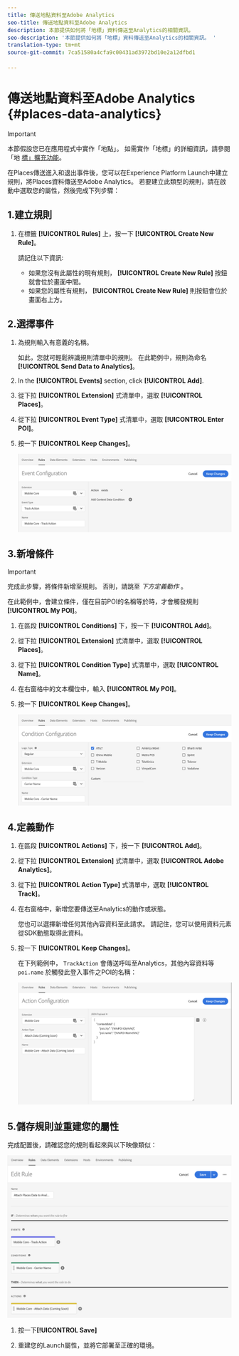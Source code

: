 ```yaml
---
title: 傳送地點資料至Adobe Analytics
seo-title: 傳送地點資料至Adobe Analytics
description: 本節提供如何將「地標」資料傳送至Analytics的相關資訊。
seo-description: '本節提供如何將「地標」資料傳送至Analytics的相關資訊。 '
translation-type: tm+mt
source-git-commit: 7ca51580a4cfa9c00431ad3972bd10e2a12dfbd1

---
```



# 傳送地點資料至Adobe Analytics {#places-data-analytics}


>[!IMPORTANT]
>
>本節假設您已在應用程式中實作「地點」。 如需實作「地標」的詳細資訊，請參閱「地 [標」擴充功能](/help/places-ext-aep-sdks/places-extension/places-extension.md)。

在Places傳送進入和退出事件後，您可以在Experience Platform Launch中建立規則，將Places資料傳送至Adobe Analytics。 若要建立此類型的規則，請在啟動中選取您的屬性，然後完成下列步驟：

## 1.建立規則

1. 在標籤 **[!UICONTROL Rules]** 上，按一下 **[!UICONTROL Create New Rule]**。

   請記住以下資訊:

   * 如果您沒有此屬性的現有規則， **[!UICONTROL Create New Rule]** 按鈕就會位於畫面中間。
   * 如果您的屬性有規則， **[!UICONTROL Create New Rule]** 則按鈕會位於畫面右上方。

## 2.選擇事件

1. 為規則輸入有意義的名稱。

   如此，您就可輕鬆辨識規則清單中的規則。 在此範例中，規則為命名 **[!UICONTROL Send Data to Analytics]**。

2. In the **[!UICONTROL Events]** section, click **[!UICONTROL Add]**.

3. 從下拉 **[!UICONTROL Extension]** 式清單中，選取 **[!UICONTROL Places]**。

4. 從下拉 **[!UICONTROL Event Type]** 式清單中，選取 **[!UICONTROL Enter POI]**。

5. 按一下 **[!UICONTROL Keep Changes]**。

   !["選擇事件"](/help/assets/ad-setEvent_use-analytics-data.png)


## 3.新增條件

>[!IMPORTANT]
>
>完成此步驟，將條件新增至規則。 否則，請跳至 *下方定義動作* 。

在此範例中，會建立條件，僅在目前POI的名稱等於時，才會觸發規則 **[!UICONTROL My POI]**。

1. 在區段 **[!UICONTROL Conditions]** 下，按一下 **[!UICONTROL Add]**。

2. 從下拉 **[!UICONTROL Extension]** 式清單中，選取 **[!UICONTROL Places]**。

3. 從下拉 **[!UICONTROL Condition Type]** 式清單中，選取 **[!UICONTROL Name]**。

4. 在右窗格中的文本欄位中，輸入 **[!UICONTROL My POI]**。

5. 按一下 **[!UICONTROL Keep Changes]**。

   !["設定條件"](/help/assets/ad-setCondition_use-analytics-data.png)


## 4.定義動作

1. 在區段 **[!UICONTROL Actions]** 下，按一下 **[!UICONTROL Add]**。

2. 從下拉 **[!UICONTROL Extension]** 式清單中，選取 **[!UICONTROL Adobe Analytics]**。

3. 從下拉 **[!UICONTROL Action Type]** 式清單中，選取 **[!UICONTROL Track]**。

4. 在右窗格中，新增您要傳送至Analytics的動作或狀態。

   您也可以選擇新增任何其他內容資料至此請求。 請記住，您可以使用資料元素從SDK動態取得此資料。

5. 按一下 **[!UICONTROL Keep Changes]**。

   在下列範例中， `TrackAction` 會傳送呼叫至Analytics，其他內容資料等 `poi.name` 於觸發此登入事件之POI的名稱：

   !["設定動作"](/help/assets/ad-setAction_use-analytics-data.png)

## 5.儲存規則並重建您的屬性

完成配置後，請確認您的規則看起來與以下映像類似：

!["規則已建立"](/help/assets/ad-ruleComplete_use-analytics-data.png)

1. 按一下&#x200B;**[!UICONTROL Save]**

2. 重建您的Launch屬性，並將它部署至正確的環境。

